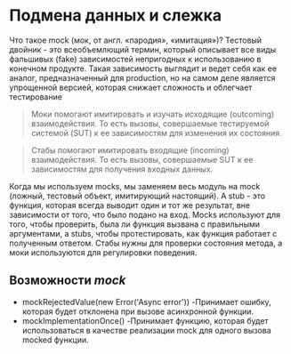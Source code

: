 # Подмена данных и слежка
Что такое mock (мок, от англ. «пародия», «имитация»)?
Тестовый двойник - это всеобъемлющий термин, который описывает все виды фальшивых (fake) зависимостей 
непригодных к использованию в конечном продукте. Такая зависимость выглядит и ведет себя как ее аналог,
предназначенный для production, но на самом деле является упрощенной версией, которая снижает сложность и облегчает тестирование

>Моки помогают имитировать и изучать исходящие (outcoming) взаимодействия. То есть вызовы,
> совершаемые тестируемой системой (SUT) к ее зависимостям для изменения их состояния.

>Стабы помогают имитировать входящие (incoming) взаимодействия.
> То есть вызовы, совершаемые SUT к ее зависимостям для получения входных данных.

Когда мы используем mocks, мы заменяем весь модуль на mock (ложный, тестовый объект, имитирующий настоящий).
А stub - это функция, которая всегда выводит один и тот же результат, вне зависимости от того, что было подано на вход.
Mocks используют для того, чтобы проверить, была ли функция вызвана с правильными аргументами, а stubs, чтобы протестировать,
как функция работает с полученным ответом. Стабы нужны для проверки состояния метода, а моки используются для регулировки поведения.


## Возможности _**mock**_

- mockRejectedValue(new Error('Async error')) -Принимает ошибку, которая будет отклонена при вызове асинхронной функции.
- mockImplementationOnce() -Принимает функцию, которая будет использоваться в качестве реализации mock для одного вызова mocked функции.
